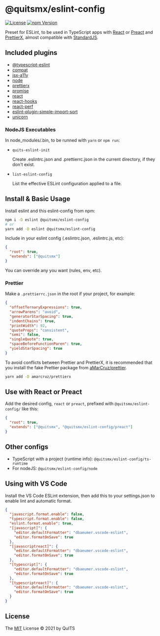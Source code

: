 # @quitsmx/eslint-config

[![License][license-badge]][license-url]
[![npm Version][npm-badge]][npm-url]

Preset for ESLint, to be used in TypeScript apps with [React](https://reactjs.org/) or [Preact](https://github.com/preactjs/preact) and [PrettierX](https://www.npmjs.com/package/prettierx), almost compatible with [StandardJS](https://standardjs.com/).

## Included plugins

- [@typescript-eslint](https://www.npmjs.com/package/@typescript-eslint/eslint-plugin)
- [compat](https://www.npmjs.com/package/eslint-plugin-compat)
- [jsx-a11y](https://www.npmjs.com/package/eslint-plugin-jsx-a11y)
- [node](https://www.npmjs.com/package/eslint-plugin-node)
- [prettierx](https://www.npmjs.com/package/eslint-plugin-prettierx)
- [promise](https://www.npmjs.com/package/eslint-plugin-promise)
- [react](https://www.npmjs.com/package/eslint-plugin-react)
- [react-hooks](https://www.npmjs.com/package/eslint-plugin-react-hooks)
- [react-perf](https://www.npmjs.com/package/eslint-plugin-react-perf)
- [eslint-plugin-simple-import-sort](https://www.npmjs.com/package/eslint-plugin-simple-import-sort)
- [unicorn](https://www.npmjs.com/package/unicorn)

### NodeJS Executables

In node_modules/.bin, to be runned with `yarn` or `npm run`:

- `quits-eslint-init`

  Create .eslintrc.json and .prettierrc.json in the current directory, if they don't exist.

- `list-eslint-config`

  List the effective ESLint configuration applied to a file.

## Install & Basic Usage

Install eslint and this eslint-config from npm:

```bash
npm i -D eslint @quitsmx/eslint-config
# or
yarn add -D eslint @quitsmx/eslint-config
```

Include in your eslint config (.eslintrc.json, .eslintrc.js, etc):

```json
{
  "root": true,
  "extends": ["@quitsmx"]
}
```

You can override any you want (rules, env, etc).

### Prettier

Make a `.prettierrc.json` in the root if your project, for example:

```json
{
  "offsetTernaryExpressions": true,
  "arrowParens": "avoid",
  "generatorStarSpacing": true,
  "indentChains": true,
  "printWidth": 92,
  "quoteProps": "consistent",
  "semi": false,
  "singleQuote": true,
  "spaceBeforeFunctionParen": true,
  "yieldStarSpacing": true
}
```

To avoid conflicts between Prettier and PrettierX, it is recommended that you install the fake Prettier package from [aMarCruz/prettier](https://github.com/aMarcruz/prettier).

```bash
yarn add -D amarcruz/prettierx
```

## Use with React or Preact

Add the desired config, `react` or `preact`, prefixed with `@quitsmx/eslint-config/` like this:

```json
{
  "root": true,
  "extends": ["@quitsmx", "@quitsmx/eslint-config/preact"]
}
```

## Other configs

- TypeScript with a project (runtime info): `@quitsmx/eslint-config/ts-runtime`
- For nodeJS: `@quitsmx/eslint-config/node`

## Using with VS Code

Install the VS Code ESLint extension, then add this to your settings.json to enable lint and automatic format.

```json
{
  "javascript.format.enable": false,
  "typescript.format.enable": false,
  "eslint.format.enable": true,
  "[javascript]": {
    "editor.defaultFormatter": "dbaeumer.vscode-eslint",
    "editor.formatOnSave": true
  },
  "[javascriptreact]": {
    "editor.defaultFormatter": "dbaeumer.vscode-eslint",
    "editor.formatOnSave": true
  },
  "[typescript]": {
    "editor.defaultFormatter": "dbaeumer.vscode-eslint",
    "editor.formatOnSave": true
  },
  "[typescriptreact]": {
    "editor.defaultFormatter": "dbaeumer.vscode-eslint",
    "editor.formatOnSave": true
  }
}
```

## License

The [MIT](LICENSE) License &copy; 2021 by QuITS

[license-badge]: https://img.shields.io/badge/license-MIT-blue.svg?style=flat
[license-url]: https://github.com/quitsmx/eslint-config/blob/master/LICENSE
[npm-badge]: https://img.shields.io/npm/v/@quitsmx/eslint-config.svg
[npm-url]: https://www.npmjs.com/package/@quitsmx/eslint-config
